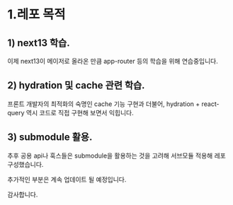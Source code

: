 # 1.레포 목적
## 1) next13 학습. 
이제 next13이 메이저로 올라온 만큼 app-router 등의 학습을 위해 연습중입니다. 

## 2) hydration 및 cache 관련 학습. 
프론트 개발자의 최적화의 숙명인 cache 기능 구현과 더불어, hydration + react-query 역시 코드로 직접 구현해 보면서 익힙니다. 

## 3) submodule 활용. 
추후 공용 api나 훅스들은 submodule을 활용하는 것을 고려해 서브모듈 적용해 레포 구성했습니다. 



추가적인 부분은 계속 업데이트 될 예정입니다. 

감사합니다. 
